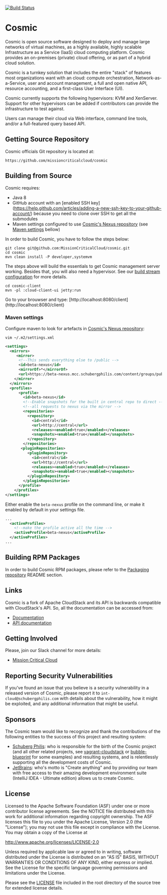 [![Build Status](https://beta-jenkins.mcc.schubergphilis.com/buildStatus/icon?job=cosmic/0001-cosmic-master-build)](https://beta-jenkins.mcc.schubergphilis.com/job/cosmic/job/0001-cosmic-master-build/)

# Cosmic

Cosmic is open source software designed to deploy and manage large
networks of virtual machines, as a highly available, highly scalable
Infrastructure as a Service (IaaS) cloud computing platform. Cosmic
provides an on-premises (private) cloud offering, or as part of a
hybrid cloud solution.

Cosmic is a turnkey solution that includes the entire "stack" of features
most organizations want with an cloud: compute orchestration,
Network-as-a-Service, user and account management, a full and open native API,
resource accounting, and a first-class User Interface (UI).

Cosmic currently supports the following hypervisors:
KVM and XenServer.
Support for other hypervisors can be added if contributors can provide the infrastructure to test against.

Users can manage their cloud via Web interface, command line
tools, and/or a full-featured query based API.

## Getting Source Repository

Cosmic officials Git repository is located at:

    https://github.com/missioncriticalcloud/cosmic

## Building from Source

Cosmic requires:
- Java 8
- GitHub account with an [enabled SSH key] (https://help.github.com/articles/adding-a-new-ssh-key-to-your-github-account/) because you need to clone over SSH to get all the submodules
- Maven settings configured to use [Cosmic's Nexus repository](https://beta-nexus.mcc.schubergphilis.com) (see [Maven settings](#maven-settings) bellow)

In order to build Cosmic, you have to follow the steps below:

    git clone git@github.com:MissionCriticalCloud/cosmic.git
    cd cosmic
    mvn clean install -P developer,systemvm

The steps above will build the essentials to get Cosmic management server working. Besides that, you will also need a hypervisor. See our [build stream configuration](https://beta-jenkins.mcc.schubergphilis.com) for more details.

    cd cosmic-client
    mvn -pl :cloud-client-ui jetty:run

Go to your brouwser and type: [http://localhost:8080/client] (http://localhost:8080/client)

### Maven settings

Configure maven to look for artefacts in [Cosmic's Nexus repository](https://beta-nexus.mcc.schubergphilis.com):

```vim ~/.m2/settings.xml ```

```xml
<settings>
  <mirrors>
     <mirror>
      <!--This sends everything else to /public -->
      <id>beta-nexus</id>
      <mirrorOf>*</mirrorOf>
      <url>https://beta-nexus.mcc.schubergphilis.com/content/groups/public</url>
    </mirror>
  </mirrors>
  <profiles>
      <profile>
        <id>beta-nexus</id>
        <!--Enable snapshots for the built in central repo to direct -->
        <!--all requests to nexus via the mirror -->
        <repositories>
          <repository>
            <id>central</id>
            <url>http://central</url>
            <releases><enabled>true</enabled></releases>
            <snapshots><enabled>true</enabled></snapshots>
          </repository>
        </repositories>
       <pluginRepositories>
          <pluginRepository>
            <id>central</id>
            <url>http://central</url>
            <releases><enabled>true</enabled></releases>
            <snapshots><enabled>true</enabled></snapshots>
          </pluginRepository>
        </pluginRepositories>
      </profile>
    </profiles>
</settings>
```
Either enable the `beta-nexus` profile on the command line, or make it enabled by default in your settings file.
```xml
...
  <activeProfiles>
    <!--make the profile active all the time -->
    <activeProfile>beta-nexus</activeProfile>
  </activeProfiles>
...
```

## Building RPM Packages

In order to build Cosmic RPM packages, please refer to the [Packaging repository](https://github.com/MissionCriticalCloud/packaging) README section.

## Links

Cosmic is a fork of Apache CloudStack and its API is backwards compatible with CloudStack's API. So, all the documentation can be accessed from:

* [Documentation](http://docs.cloudstack.apache.org)
* [API documentation](http://cloudstack.apache.org/docs/api)

## Getting Involved

Please, join our Slack channel for more details:

* [Mission Critical Cloud](https://missioncriticalcloud.slack.com)

## Reporting Security Vulnerabilities

If you've found an issue that you believe is a security vulnerability in a
released version of Cosmic, please report it to `int-cloud@schubergphilis.com` with details about the vulnerability, how it
might be exploited, and any additional information that might be useful.

## Sponsors

The Cosmic team would like to recognize and thank the contributions of the following entities to the success of this project and resulting system:
* [Schuberg Philis](https://www.schubergphilis.com): who is responsible for the birth of the Cosmic project (and all other related projects, see [vagrant-cloudstack](https://github.com/MissionCriticalCloud/vagrant-cloudstack) or [bubble-blueprint](https://github.com/MissionCriticalCloud/bubble-blueprint) for some examples) and resulting systems, and is relentlessly supporting all the development costs of Cosmic.
* [JetBrains](https://www.jetbrains.com): who's motto is "Create anything" and by providing our team with free access to their amazing development environment suite (IntelliJ IDEA - Ultimate edition) allows us to create Cosmic.

## License

Licensed to the Apache Software Foundation (ASF) under one
or more contributor license agreements.  See the NOTICE file
distributed with this work for additional information
regarding copyright ownership.  The ASF licenses this file
to you under the Apache License, Version 2.0 (the
"License"); you may not use this file except in compliance
with the License.  You may obtain a copy of the License at

  http://www.apache.org/licenses/LICENSE-2.0

Unless required by applicable law or agreed to in writing,
software distributed under the License is distributed on an
"AS IS" BASIS, WITHOUT WARRANTIES OR CONDITIONS OF ANY
KIND, either express or implied.  See the License for the
specific language governing permissions and limitations
under the License.

Please see the [LICENSE](LICENSE) file included in the root directory
of the source tree for extended license details.
